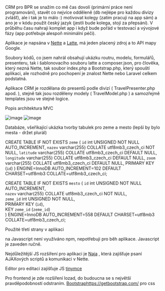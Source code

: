 CRM pro BPR se snažím co mě čas dovolí (primární práce není programování), stavět co nejvíce odděleně (db nejlépe pro každou divizy zvlášť), ale i tak je to málo :) motivovat kolegy (zatím pracuji na app sám) a ano je v kódu použit český jazyk (jestli bude kolega, stojí za přepsání). V průběhu času nahraji komplet app i když bude pořád v testovací a vývojové fázy (app potřebuje alespoň minimální péči).

Aplikace je napsána v [Nette](https://nette.org/cs/) a [Latte](https://latte.nette.org/), má jeden placený zdroj a to API mapy Google.

Soubory kódů, co jsem nahrál obsahují ukázku routru, modelu, formulářů, presenteru, tak i šablonovacího souboru latte a composer.json, pro člověka, který nezná Nette, tak soubor index.php a Bootstrap.php, který spouští aplikaci, ale rozhodně pro pochopení je znalost Nette nebo Laravel celkem podstatná.

Aplikace CRM je rozdělana do presentů podle divizí ( TravelPresenter.php apod. ), stejně tak jsou rozděleny modely ( TravelModel.php ) a samozřejmě templates jsou ve stejné logice.

Popis architektura MVC

![image](https://github.com/MiRdACz/CRM/assets/9698726/42a25108-b7d0-45aa-bf34-9e2afb3178cf)
![image](https://github.com/MiRdACz/CRM/assets/9698726/1d478cda-4fad-442f-a126-24aa7e525bff)

Databáze, všeříkající ukázka tvorby tabulek pro zeme a mesto (lepší by bylo mesta - držet plurál)

CREATE TABLE IF NOT EXISTS `zeme` (
  `id` int UNSIGNED NOT NULL AUTO_INCREMENT,
  `nazev` varchar(255) COLLATE utf8mb3_czech_ci NOT NULL,
  `latitude` varchar(255) COLLATE utf8mb3_czech_ci DEFAULT NULL,
  `longitude` varchar(255) COLLATE utf8mb3_czech_ci DEFAULT NULL,
  `zoom` varchar(255) COLLATE utf8mb3_czech_ci DEFAULT NULL,
  PRIMARY KEY (`id`)
) ENGINE=InnoDB AUTO_INCREMENT=102 DEFAULT CHARSET=utf8mb3 COLLATE=utf8mb3_czech_ci;

CREATE TABLE IF NOT EXISTS `mesto` (
 `id` int UNSIGNED NOT NULL AUTO_INCREMENT,  
 `nazev` varchar(255) COLLATE utf8mb3_czech_ci NOT NULL,  
 `zeme_id` int UNSIGNED NOT NULL,  
 PRIMARY KEY (`id`),  
 KEY `zeme_id` (`zeme_id`)  
) ENGINE=InnoDB AUTO_INCREMENT=558 DEFAULT CHARSET=utf8mb3 COLLATE=utf8mb3_czech_ci;


Použité třetí strany v aplikaci

na Javascript není využíváno npm, nepotřebuji pro běh aplikace.
Javascript je zaveden ručně.

Nejdůležitější JS rozšíření pro aplikaci je [Naja](https://naja.js.org/#/) , která zajišťuje psaní AJAXových scriptů a komunikaci v Nette.

Editor pro editaci zajišťuje JS [tinymce](https://www.tiny.cloud/)

Pro frontend je zde rozšíření lozad, do budoucna se s největší pravděpodobností odstraním.
[Bootstrap](https://getbootstrap.com/)https://getbootstrap.com/ pro css


